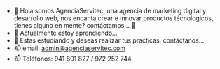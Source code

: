 - 👋 Hola somos AgenciaServitec, una agencia de marketing digital y desarrollo web, nos encanta crear e innovar productos técnologicos, tienes alguno en mente? contáctamos... 👀
- 🌱 Actualmente estoy aprendiendo...
- 💞️ Estas estudiando y deseas realizar tus practicas, contáctanos... 
- 📫 email: admin@agenciaservitec.com
- 📫 Teléfonos: 941 801 827 / 972 252 744
